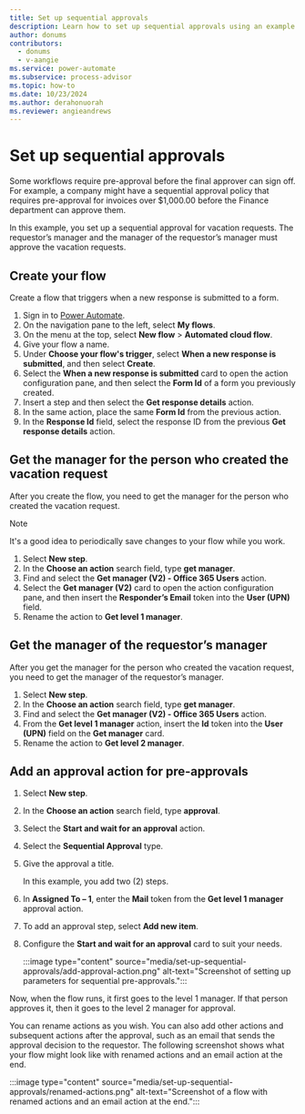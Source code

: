 ```yaml
---
title: Set up sequential approvals
description: Learn how to set up sequential approvals using an example of getting a vacation request approved.
author: donums
contributors:
  - donums
  - v-aangie  
ms.service: power-automate
ms.subservice: process-advisor
ms.topic: how-to
ms.date: 10/23/2024
ms.author: derahonuorah
ms.reviewer: angieandrews
---
```


# Set up sequential approvals

Some workflows require pre-approval before the final approver can sign off. For example, a company might have a sequential approval policy that requires pre-approval for invoices over $1,000.00 before the Finance department can approve them.

In this example, you set up a sequential approval for vacation requests. The requestor’s manager and the manager of the requestor’s manager must approve the vacation requests.

## Create your flow

Create a flow that triggers when a new response is submitted to a form.

1. Sign in to [Power Automate](https://make.powerautomate.com).
1. On the navigation pane to the left, select **My flows**.
1. On the menu at the top, select **New flow** > **Automated cloud flow**.
1. Give your flow a name.
1. Under **Choose your flow's trigger**, select **When a new response is submitted**, and then select **Create**.
1. Select the **When a new response is submitted** card to open the action configuration pane, and then select the **Form Id** of a form you previously created.
1. Insert a step and then select the **Get response details** action.
1. In the same action, place the same **Form Id** from the previous action.
1. In the **Response Id** field, select the response ID from the previous **Get response details** action.

## Get the manager for the person who created the vacation request

After you create the flow, you need to get the manager for the person who created the vacation request.

> [!NOTE]
> It's a good idea to periodically save changes to your flow while you work.

1. Select **New step**.
1. In the **Choose an action** search field, type **get manager**.
1. Find and select the **Get manager (V2) - Office 365 Users** action.
1. Select the **Get manager (V2)** card to open the action configuration pane, and then insert the **Responder’s Email** token into the **User (UPN)** field.
1. Rename the action to **Get level 1 manager**.

## Get the manager of the requestor’s manager

After you get the manager for the person who created the vacation request, you need to get the manager of the requestor’s manager.

1. Select **New step**.
1. In the **Choose an action** search field, type **get manager**.
1. Find and select the **Get manager (V2) - Office 365 Users** action.
1. From the **Get level 1 manager** action, insert the **Id** token into the **User (UPN)** field on the **Get manager** card.
1. Rename the action to **Get level 2 manager**.

## Add an approval action for pre-approvals

1. Select **New step**.
1. In the **Choose an action** search field, type **approval**.
1. Select the **Start and wait for an approval** action.
1. Select the **Sequential Approval** type.
1. Give the approval a title.

    In this example, you add two (2) steps.

1. In **Assigned To – 1**, enter the **Mail** token from the **Get level 1 manager** approval action.
1. To add an approval step, select **Add new item**.
1. Configure the **Start and wait for an approval** card to suit your needs.

    :::image type="content" source="media/set-up-sequential-approvals/add-approval-action.png" alt-text="Screenshot of setting up parameters for sequential pre-approvals.":::

Now, when the flow runs, it first goes to the level 1 manager. If that person approves it, then it goes to the level 2 manager for approval.

You can rename actions as you wish. You can also add other actions and subsequent actions after the approval, such as an email that sends the approval decision to the requestor. The following screenshot shows what your flow might look like with renamed actions and an email action at the end.

:::image type="content" source="media/set-up-sequential-approvals/renamed-actions.png" alt-text="Screenshot of a flow with renamed actions and an email action at the end.":::
